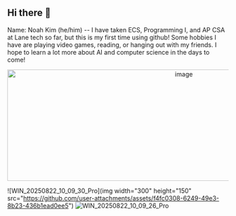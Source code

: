 ## Hi there 👋
Name: Noah Kim (he/him) -- 
I have taken ECS, Programming I, and AP CSA at Lane tech so far, but this is my first time using github! Some hobbies I have are playing video games, reading, or hanging out with my friends. I hope to learn a lot more about AI and computer science in the days to come!

<p align="center">
  <img width="788" height="254" alt="image" src="https://github.com/user-attachments/assets/1b68bb0e-588d-4e20-8954-b5ffd4ff73a3" />
</p>

![WIN_20250822_10_09_30_Pro](img width="300" height="150" src="https://github.com/user-attachments/assets/f4fc0308-6249-49e3-8b23-436b1ead0ee5")
![WIN_20250822_10_09_26_Pro](https://github.com/user-attachments/assets/2d8bb1f3-ec22-4bf3-b9d5-0efe5416fa03)



<!--
**NoahK101424/NoahK101424** is a ✨ _special_ ✨ repository because its `README.md` (this file) appears on your GitHub profile.

Here are some ideas to get you started:

- 🔭 I’m currently working on ...
- 🌱 I’m currently learning ...
- 👯 I’m looking to collaborate on ...
- 🤔 I’m looking for help with ...
- 💬 Ask me about ...
- 📫 How to reach me: ...
- 😄 Pronouns: ...
- ⚡ Fun fact: ...
-->

